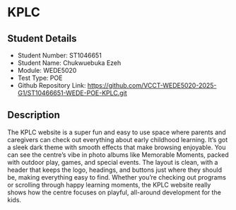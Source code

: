 
# KPLC
## Student Details

- Student Number: ST1046651
- Student Name: Chukwuebuka Ezeh
- Module: WEDE5020
- Test Type: POE
- Github Repository Link: https://github.com/VCCT-WEDE5020-2025-G1/ST10466651-WEDE-POE-KPLC.git 


## Description

The KPLC website is a super fun and easy to use space where parents and caregivers can check out everything about early childhood learning. It’s got a sleek dark theme with smooth effects that make browsing enjoyable. You can see the centre’s vibe in photo albums like Memorable Moments, packed with outdoor play, games, and special events. The layout is clean, with a header that keeps the logo, headings, and buttons just where they should be, making everything easy to find. Whether you’re checking out programs or scrolling through happy learning moments, the KPLC website really shows how the centre focuses on playful, all-around development for the kids.